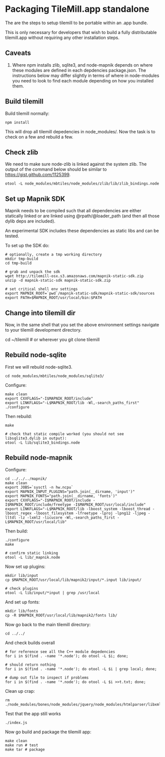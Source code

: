 # Packaging TileMill.app standalone

The are the steps to setup tilemill to be portable within an .app bundle.

This is only necessary for developers that wish to build a fully
distributable tilemill.app without requiring any other installation steps.


## Caveats

1) Where npm installs zlib, sqlite3, and node-mapnik depends on where these
modules are defined in each depdencies package.json. The instructions below
may differ slightly in terms of where in node-modules you need to look to find
each module depending on how you installed them.


## Build tilemill

Build tilemill normally:

    npm install

This will drop all tilemill depedencies in node_modules/. Now the task is to check on a few
and rebuild a few.


## Check zlib

We need to make sure node-zlib is linked against the system zlib. The output of
the command below should be similar to https://gist.github.com/1125399.

    otool -L node_modules/mbtiles/node_modules/zlib/lib/zlib_bindings.node


## Set up Mapnik SDK

Mapnik needs to be compiled such that all dependencies are either statically linked
or are linked using @rpath/@loader_path (and then all those dylib deps are included).

An experimental SDK includes these dependencies as static libs and can be tested.

To set up the SDK do:

    # optionally, create a tmp working directory
    mkdir tmp-build
    cd tmp-build

    # grab and unpack the sdk
    wget http://tilemill-osx.s3.amazonaws.com/mapnik-static-sdk.zip
    unzip -d mapnik-static-sdk mapnik-static-sdk.zip

    # set critical shell env settings
    export MAPNIK_ROOT=`pwd`/mapnik-static-sdk/mapnik-static-sdk/sources
    export PATH=$MAPNIK_ROOT/usr/local/bin:$PATH

## Change into tilemill dir

Now, in the same shell that you set the above environment settings
navigate to your tilemill development directory.

   cd ~/tilemill # or wherever you git clone tilemill


## Rebuild node-sqlite

First we will rebuild node-sqlite3.

    cd node_modules/mbtiles/node_modules/sqlite3/


Configure:

    make clean
    export CXXFLAGS="-I$MAPNIK_ROOT/include"
    export LINKFLAGS="-L$MAPNIK_ROOT/lib -Wl,-search_paths_first"
    ./configure


Then rebuild:

    make

    # check that static compile worked (you should not see libsqlite3.dylib in output):
    otool -L lib/sqlite3_bindings.node


## Rebuild node-mapnik


Configure:

    cd ../../../mapnik/
    make clean
    export JOBS=`sysctl -n hw.ncpu`
    export MAPNIK_INPUT_PLUGINS="path.join(__dirname, 'input')"
    export MAPNIK_FONTS="path.join(__dirname, 'fonts')"
    export CXXFLAGS="-I$MAPNIK_ROOT/include -I$MAPNIK_ROOT/include/freetype -I$MAPNIK_ROOT/usr/local/include"
    export LINKFLAGS="-L$MAPNIK_ROOT/lib -lboost_system -lboost_thread -lboost_regex -lboost_filesystem -lfreetype -lproj -lpng12 -ljpeg -lltdl -lz -lxml2 -licucore -Wl,-search_paths_first -L$MAPNIK_ROOT/usr/local/lib"


Then build:

    ./configure
    make

    # confirm static linking
    otool -L lib/_mapnik.node


Now set up plugins:

    mkdir lib/input
    cp $MAPNIK_ROOT/usr/local/lib/mapnik2/input/*.input lib/input/

    # check plugins
    otool -L lib/input/*input | grep /usr/local


And set up fonts:

    mkdir lib/fonts
    cp -R $MAPNIK_ROOT/usr/local/lib/mapnik2/fonts lib/


Now go back to the main tilemill directory:

    cd ../../


And check builds overall

    # for reference see all the C++ module depedencies
    for i in $(find . -name '*.node'); do otool -L $i; done;

    # should return nothing
    for i in $(find . -name '*.node'); do otool -L $i | grep local; done;

    # dump out file to inspect if problems
    for i in $(find . -name '*.node'); do otool -L $i >>t.txt; done;


Clean up crap:

    rm ./node_modules/bones/node_modules/jquery/node_modules/htmlparser/libxmljs.node


Test that the app still works

    ./index.js


Now go build and package the tilemill app:

    make clean
    make run # test
    make tar # package
